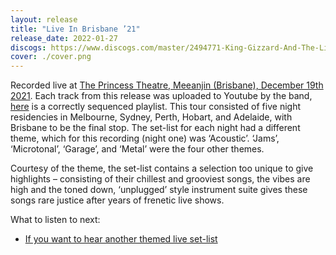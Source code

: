 ```yaml
---
layout: release
title: "Live In Brisbane ’21"
release_date: 2022-01-27
discogs: https://www.discogs.com/master/2494771-King-Gizzard-And-The-Lizard-Wizard-Live-In-Brisbane-21
cover: ./cover.png
---
```


Recorded live at [The Princess Theatre, Meeanjin (Brisbane), December 19th 2021](/setlists/2021/12/19/the-princess-theatre-brisbane-australia). Each track from this release was uploaded to Youtube by the band, [here](https://www.youtube.com/playlist?list=PLjcIIEsozEvCSBYMVnGZsEbm31JfsKc2r) is a correctly sequenced playlist. This tour consisted of five night residencies in Melbourne, Sydney, Perth, Hobart, and Adelaide, with Brisbane to be the final stop. The set-list for each night had a different theme, which for this recording (night one) was ‘Acoustic’. ‘Jams’, ‘Microtonal’, ‘Garage’, and ‘Metal’ were the four other themes.

Courtesy of the theme, the set-list contains a selection too unique to give highlights – consisting of their chillest and grooviest songs, the vibes are high and the toned down, ‘unplugged’ style instrument suite gives these songs rare justice after years of frenetic live shows.

What to listen to next:

*   [If you want to hear another themed live set-list](../live-in-melbourne-2021)
